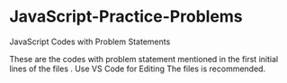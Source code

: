 # JavaScript-Practice-Problems
JavaScript Codes with Problem Statements

These are the codes with problem statement mentioned in the first initial lines of the files .
Use VS Code for Editing The files is recommended.

